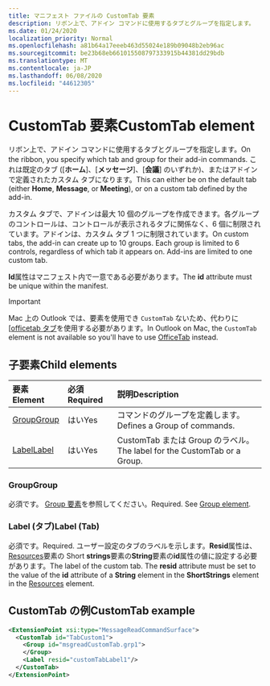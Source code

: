 ```yaml
---
title: マニフェスト ファイルの CustomTab 要素
description: リボン上で、アドイン コマンドに使用するタブとグループを指定します。
ms.date: 01/24/2020
localization_priority: Normal
ms.openlocfilehash: a81b64a17eeeb463d55024e189b09048b2eb96ac
ms.sourcegitcommit: be23b68eb661015508797333915b44381dd29bdb
ms.translationtype: MT
ms.contentlocale: ja-JP
ms.lasthandoff: 06/08/2020
ms.locfileid: "44612305"
---
```

# <a name="customtab-element"></a><span data-ttu-id="6749c-103">CustomTab 要素</span><span class="sxs-lookup"><span data-stu-id="6749c-103">CustomTab element</span></span>

<span data-ttu-id="6749c-104">リボン上で、アドイン コマンドに使用するタブとグループを指定します。</span><span class="sxs-lookup"><span data-stu-id="6749c-104">On the ribbon, you specify which tab and group for their add-in commands.</span></span> <span data-ttu-id="6749c-105">これは既定のタブ ([**ホーム**]、[**メッセージ**]、[**会議**] のいずれか)、またはアドインで定義されたカスタム タブになります。</span><span class="sxs-lookup"><span data-stu-id="6749c-105">This can either be on the default tab (either **Home**, **Message**, or **Meeting**), or on a custom tab defined by the add-in.</span></span>

<span data-ttu-id="6749c-p102">カスタム タブで、アドインは最大 10 個のグループを作成できます。各グループのコントロールは、コントロールが表示されるタブに関係なく、6 個に制限されています。アドインは、カスタム タブ 1 つに制限されています。</span><span class="sxs-lookup"><span data-stu-id="6749c-p102">On custom tabs, the add-in can create up to 10 groups. Each group is limited to 6 controls, regardless of which tab it appears on. Add-ins are limited to one custom tab.</span></span>

<span data-ttu-id="6749c-109">**Id**属性はマニフェスト内で一意である必要があります。</span><span class="sxs-lookup"><span data-stu-id="6749c-109">The **id** attribute must be unique within the manifest.</span></span>

> [!IMPORTANT]
> <span data-ttu-id="6749c-110">Mac 上の Outlook では、要素を使用でき `CustomTab` ないため、代わりに[[officetab タブ](officetab.md)を使用する必要があります。</span><span class="sxs-lookup"><span data-stu-id="6749c-110">In Outlook on Mac, the `CustomTab` element is not available so you'll have to use [OfficeTab](officetab.md) instead.</span></span>

## <a name="child-elements"></a><span data-ttu-id="6749c-111">子要素</span><span class="sxs-lookup"><span data-stu-id="6749c-111">Child elements</span></span>

|  <span data-ttu-id="6749c-112">要素</span><span class="sxs-lookup"><span data-stu-id="6749c-112">Element</span></span> |  <span data-ttu-id="6749c-113">必須</span><span class="sxs-lookup"><span data-stu-id="6749c-113">Required</span></span>  |  <span data-ttu-id="6749c-114">説明</span><span class="sxs-lookup"><span data-stu-id="6749c-114">Description</span></span>  |
|:-----|:-----|:-----|
|  [<span data-ttu-id="6749c-115">Group</span><span class="sxs-lookup"><span data-stu-id="6749c-115">Group</span></span>](group.md)      | <span data-ttu-id="6749c-116">はい</span><span class="sxs-lookup"><span data-stu-id="6749c-116">Yes</span></span> |  <span data-ttu-id="6749c-117">コマンドのグループを定義します。</span><span class="sxs-lookup"><span data-stu-id="6749c-117">Defines a Group of commands.</span></span>  |
|  [<span data-ttu-id="6749c-118">Label</span><span class="sxs-lookup"><span data-stu-id="6749c-118">Label</span></span>](#label-tab)      | <span data-ttu-id="6749c-119">はい</span><span class="sxs-lookup"><span data-stu-id="6749c-119">Yes</span></span> |  <span data-ttu-id="6749c-120">CustomTab または Group のラベル。</span><span class="sxs-lookup"><span data-stu-id="6749c-120">The label for the CustomTab or a Group.</span></span>  |

### <a name="group"></a><span data-ttu-id="6749c-121">Group</span><span class="sxs-lookup"><span data-stu-id="6749c-121">Group</span></span>

<span data-ttu-id="6749c-p103">必須です。 [Group 要素](group.md)を参照してください。</span><span class="sxs-lookup"><span data-stu-id="6749c-p103">Required. See [Group element](group.md).</span></span>

### <a name="label-tab"></a><span data-ttu-id="6749c-124">Label (タブ)</span><span class="sxs-lookup"><span data-stu-id="6749c-124">Label (Tab)</span></span>

<span data-ttu-id="6749c-125">必須です。</span><span class="sxs-lookup"><span data-stu-id="6749c-125">Required.</span></span> <span data-ttu-id="6749c-126">ユーザー設定のタブのラベルを示します。**Resid**属性は、 [Resources](resources.md)要素の Short **strings**要素の**String**要素の**id**属性の値に設定する必要があります。</span><span class="sxs-lookup"><span data-stu-id="6749c-126">The label of the custom tab. The **resid** attribute must be set to the value of the **id** attribute of a **String** element in the **ShortStrings** element in the [Resources](resources.md) element.</span></span>


## <a name="customtab-example"></a><span data-ttu-id="6749c-127">CustomTab の例</span><span class="sxs-lookup"><span data-stu-id="6749c-127">CustomTab example</span></span>

```xml
<ExtensionPoint xsi:type="MessageReadCommandSurface">
  <CustomTab id="TabCustom1">
    <Group id="msgreadCustomTab.grp1">
    </Group>
    <Label resid="customTabLabel1"/>
  </CustomTab>
</ExtensionPoint>
```
